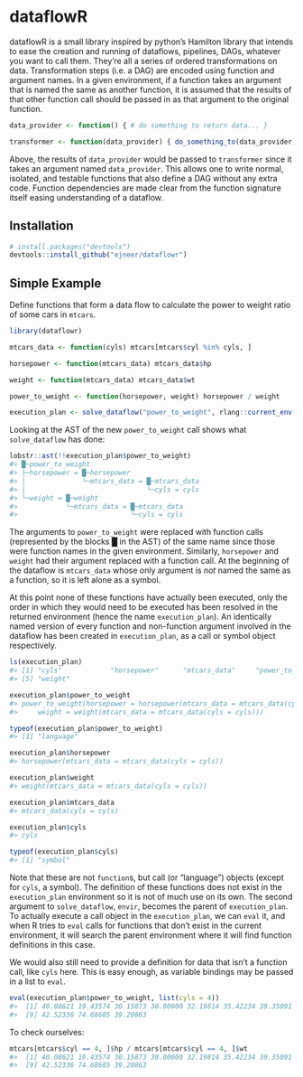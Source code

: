 
<!-- README.md is generated from README.Rmd. Please edit that file -->

# dataflowR

dataflowR is a small library inspired by python’s Hamilton library that
intends to ease the creation and running of dataflows, pipelines, DAGs,
whatever you want to call them. They’re all a series of ordered
transformations on data. Transformation steps (i.e. a DAG) are encoded
using function and argument names. In a given environment, if a function
takes an argument that is named the same as another function, it is
assumed that the results of that other function call should be passed in
as that argument to the original function.

``` r
data_provider <- function() { # do something to return data... }

transformer <- function(data_provider) { do_something_to(data_provider) }
```

Above, the results of `data_provider` would be passed to `transformer`
since it takes an argument named `data_provider`. This allows one to
write normal, isolated, and testable functions that also define a DAG
without any extra code. Function dependencies are made clear from the
function signature itself easing understanding of a dataflow.

## Installation

``` r
# install.packages("devtools")
devtools::install_github("ejneer/dataflowr")
```

## Simple Example

Define functions that form a data flow to calculate the power to weight
ratio of some cars in `mtcars`.

``` r
library(dataflowr)

mtcars_data <- function(cyls) mtcars[mtcars$cyl %in% cyls, ]

horsepower <- function(mtcars_data) mtcars_data$hp

weight <- function(mtcars_data) mtcars_data$wt

power_to_weight <- function(horsepower, weight) horsepower / weight

execution_plan <- solve_dataflow("power_to_weight", rlang::current_env())
```

Looking at the AST of the new `power_to_weight` call shows what
`solve_dataflow` has done:

``` r
lobstr::ast(!!execution_plan$power_to_weight)
#> █─power_to_weight 
#> ├─horsepower = █─horsepower 
#> │              └─mtcars_data = █─mtcars_data 
#> │                              └─cyls = cyls 
#> └─weight = █─weight 
#>            └─mtcars_data = █─mtcars_data 
#>                            └─cyls = cyls
```

The arguments to `power_to_weight` were replaced with function calls
(represented by the blocks █ in the AST) of the same name since those
were function names in the given environment. Similarly, `horsepower`
and `weight` had their argument replaced with a function call. At the
beginning of the dataflow is `mtcars_data` whose only argument is *not*
named the same as a function, so it is left alone as a symbol.

At this point none of these functions have actually been executed, only
the order in which they would need to be executed has been resolved in
the returned environment (hence the name `execution_plan`). An
identically named version of every function and non-function argument
involved in the dataflow has been created in `execution_plan`, as a call
or symbol object respectively.

``` r
ls(execution_plan)
#> [1] "cyls"            "horsepower"      "mtcars_data"     "power_to_weight"
#> [5] "weight"

execution_plan$power_to_weight
#> power_to_weight(horsepower = horsepower(mtcars_data = mtcars_data(cyls = cyls)), 
#>     weight = weight(mtcars_data = mtcars_data(cyls = cyls)))

typeof(execution_plan$power_to_weight)
#> [1] "language"

execution_plan$horsepower
#> horsepower(mtcars_data = mtcars_data(cyls = cyls))

execution_plan$weight
#> weight(mtcars_data = mtcars_data(cyls = cyls))

execution_plan$mtcars_data
#> mtcars_data(cyls = cyls)

execution_plan$cyls
#> cyls

typeof(execution_plan$cyls)
#> [1] "symbol"
```

Note that these are not `function`s, but call (or “language”) objects
(except for `cyls`, a symbol). The definition of these functions does
not exist in the `execution_plan` environment so it is not of much use
on its own. The second argument to `solve_dataflow`, `envir`, becomes
the parent of `execution_plan`. To actually execute a call object in the
`execution_plan`, we can `eval` it, and when R tries to `eval` calls for
functions that don’t exist in the current environment, it will search
the parent environment where it will find function definitions in this
case.

We would also still need to provide a definition for data that isn’t a
function call, like `cyls` here. This is easy enough, as variable
bindings may be passed in a list to `eval`.

``` r
eval(execution_plan$power_to_weight, list(cyls = 4))
#>  [1] 40.08621 19.43574 30.15873 30.00000 32.19814 35.42234 39.35091 34.10853
#>  [9] 42.52336 74.68605 39.20863
```

To check ourselves:

``` r
mtcars[mtcars$cyl == 4, ]$hp / mtcars[mtcars$cyl == 4, ]$wt
#>  [1] 40.08621 19.43574 30.15873 30.00000 32.19814 35.42234 39.35091 34.10853
#>  [9] 42.52336 74.68605 39.20863
```
